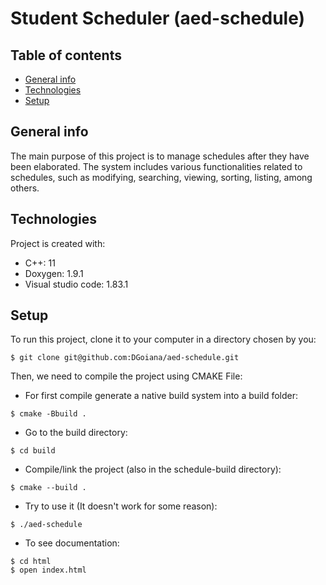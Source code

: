 # Student Scheduler (aed-schedule)

## Table of contents
* [General info](#general-info)
* [Technologies](#technologies)
* [Setup](#setup)

## General info
The main purpose of this project is to manage schedules after they have been elaborated.
The system includes various functionalities related to schedules, such as modifying,
searching, viewing, sorting, listing, among others.
	
## Technologies
Project is created with:
* C++: 11
* Doxygen: 1.9.1
* Visual studio code: 1.83.1
	
## Setup
To run this project, clone it to your computer in a directory chosen by you:

```
$ git clone git@github.com:DGoiana/aed-schedule.git
```

Then, we need to compile the project using CMAKE File:

- For first compile generate a native build system into a build folder:

```
$ cmake -Bbuild .
```

- Go to the build directory:

```
$ cd build
```

- Compile/link the project (also in the schedule-build directory):

```
$ cmake --build .
```

- Try to use it (It doesn't work for some reason):

```
$ ./aed-schedule 
```

- To see documentation:

```
$ cd html
$ open index.html
```



